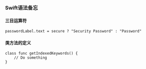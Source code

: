 ### Swift语法备忘

#### 三目运算符

```objc
passwordLabel.text = secure ? "Security Password" : "Password"
```

#### 类方法的定义

```objc
class func getIndexedKeywords() {
	// Do something
}
```